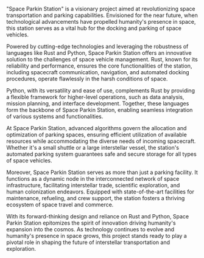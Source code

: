 "Space Parkin Station" is a visionary project aimed at revolutionizing space transportation and parking capabilities. Envisioned for the near future, when technological advancements have propelled humanity's presence in space, this station serves as a vital hub for the docking and parking of space vehicles.

Powered by cutting-edge technologies and leveraging the robustness of languages like Rust and Python, Space Parkin Station offers an innovative solution to the challenges of space vehicle management. Rust, known for its reliability and performance, ensures the core functionalities of the station, including spacecraft communication, navigation, and automated docking procedures, operate flawlessly in the harsh conditions of space.

Python, with its versatility and ease of use, complements Rust by providing a flexible framework for higher-level operations, such as data analysis, mission planning, and interface development. Together, these languages form the backbone of Space Parkin Station, enabling seamless integration of various systems and functionalities.

At Space Parkin Station, advanced algorithms govern the allocation and optimization of parking spaces, ensuring efficient utilization of available resources while accommodating the diverse needs of incoming spacecraft. Whether it's a small shuttle or a large interstellar vessel, the station's automated parking system guarantees safe and secure storage for all types of space vehicles.

Moreover, Space Parkin Station serves as more than just a parking facility. It functions as a dynamic node in the interconnected network of space infrastructure, facilitating interstellar trade, scientific exploration, and human colonization endeavors. Equipped with state-of-the-art facilities for maintenance, refueling, and crew support, the station fosters a thriving ecosystem of space travel and commerce.

With its forward-thinking design and reliance on Rust and Python, Space Parkin Station epitomizes the spirit of innovation driving humanity's expansion into the cosmos. As technology continues to evolve and humanity's presence in space grows, this project stands ready to play a pivotal role in shaping the future of interstellar transportation and exploration.
